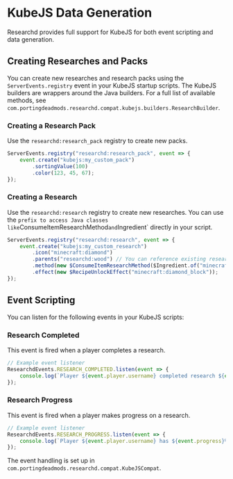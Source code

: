 # KubeJS Data Generation

Researchd provides full support for KubeJS for both event scripting and data generation.

## Creating Researches and Packs

You can create new researches and research packs using the `ServerEvents.registry` event in your KubeJS startup scripts. The KubeJS builders are wrappers around the Java builders. For a full list of available methods, see `com.portingdeadmods.researchd.compat.kubejs.builders.ResearchBuilder`.

### Creating a Research Pack

Use the `researchd:research_pack` registry to create new packs.

```javascript
ServerEvents.registry("researchd:research_pack", event => {
    event.create("kubejs:my_custom_pack")
        .sortingValue(100)
        .color(123, 45, 67);
});
```

### Creating a Research

Use the `researchd:research` registry to create new researches. You can use the ` prefix to access Java classes like `ConsumeItemResearchMethod` and `Ingredient` directly in your script.

```javascript
ServerEvents.registry("researchd:research", event => {
    event.create("kubejs:my_custom_research")
        .icon("minecraft:diamond")
        .parents("researchd:wood") // You can reference existing researches here
        .method(new $ConsumeItemResearchMethod($Ingredient.of("minecraft:dirt"), 16))
        .effect(new $RecipeUnlockEffect("minecraft:diamond_block"));
});
```

## Event Scripting

You can listen for the following events in your KubeJS scripts:

### Research Completed

This event is fired when a player completes a research.

```javascript
// Example event listener
ResearchdEvents.RESEARCH_COMPLETED.listen(event => {
    console.log(`Player ${event.player.username} completed research ${event.research}`);
});
```

### Research Progress

This event is fired when a player makes progress on a research.

```javascript
// Example event listener
ResearchdEvents.RESEARCH_PROGRESS.listen(event => {
    console.log(`Player ${event.player.username} has ${event.progress}% progress on research ${event.research}`);
});
```

The event handling is set up in `com.portingdeadmods.researchd.compat.KubeJSCompat`.
